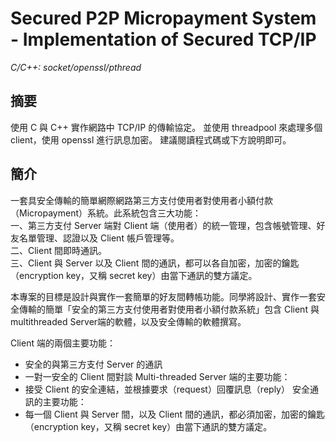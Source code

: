 # Secured P2P Micropayment System - Implementation of Secured TCP/IP
*C/C++: socket/openssl/pthread*

## 摘要
使用 C 與 C++ 實作網路中 TCP/IP 的傳輸協定。
並使用 threadpool 來處理多個 client，使用 openssl 進行訊息加密。
建議閱讀程式碼或下方說明即可。

## 簡介
一套具安全傳輸的簡單網際網路第三方支付使用者對使用者小額付款（Micropayment）系統。此系統包含三大功能：  
一、第三方支付 Server 端對 Client 端（使用者）的統一管理，包含帳號管理、好友名單管理、認證以及 Client 帳戶管理等。  
二、Client 間即時通訊。  
三、Client 與 Server 以及 Client 間的通訊，都可以各自加密，加密的鑰匙（encryption key，又稱 secret key）由當下通訊的雙方議定。  

本專案的目標是設計與實作一套簡單的好友間轉帳功能。同學將設計、實作一套安全傳輸的簡單「安全的第三方支付使用者對使用者小額付款系統」包含 Client 與 multithreaded Server端的軟體，以及安全傳輸的軟體撰寫。

Client 端的兩個主要功能：
 - 安全的與第三方支付 Server 的通訊
 - 一對一安全的 Client 間對談
Multi-threaded Server 端的主要功能：
 - 接受 Client 的安全連結，並根據要求（request）回覆訊息（reply）
安全通訊的主要功能：
 - 每一個 Client 與 Server 間，以及 Client 間的通訊，都必須加密，加密的鑰匙（encryption key，又稱 secret key）由當下通訊的雙方議定。